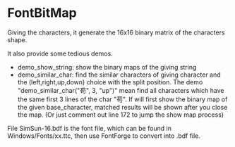 FontBitMap
======
Giving the characters, it generate the 16x16 binary matrix of the characters shape.

It also provide some tedious demos. 

* demo_show_string: show the binary maps of the giving string
* demo_similar_char: find the similar characters of giving character and the (left,right,up,down) choice with the split position. The demo "demo_similar_char("苟", 3, "up")" mean find all characters which have the same first 3 lines of the char "苟". If will first show the binary map of the given base_character, matched results will be shown after you close the map. (Or just comment out line 172 to jump the show map process)


File SimSun-16.bdf is the font file, which can be found in Windows/Fonts/xx.ttc, then use FontForge to convert into .bdf file.





